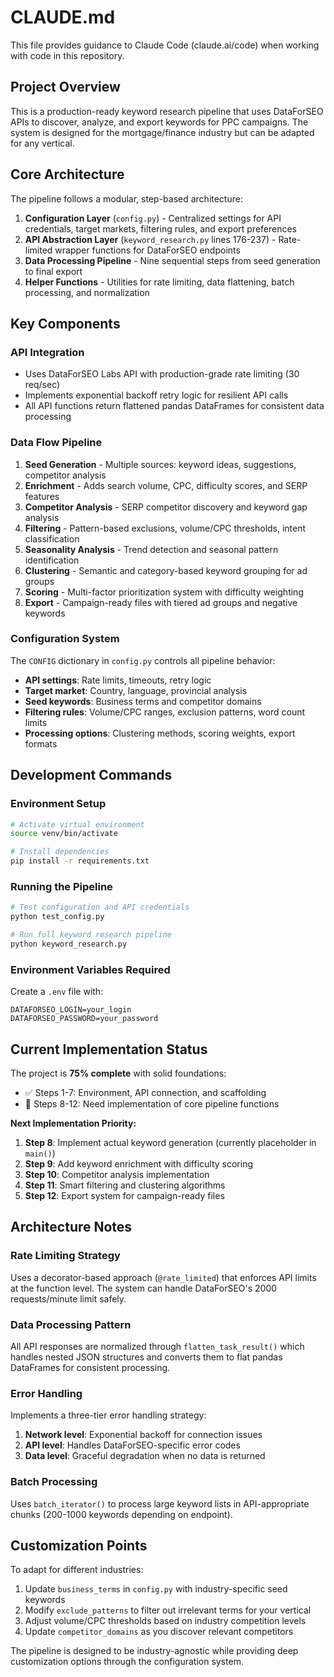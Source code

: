 # CLAUDE.md

This file provides guidance to Claude Code (claude.ai/code) when working with code in this repository.

## Project Overview

This is a production-ready keyword research pipeline that uses DataForSEO APIs to discover, analyze, and export keywords for PPC campaigns. The system is designed for the mortgage/finance industry but can be adapted for any vertical.

## Core Architecture

The pipeline follows a modular, step-based architecture:

1. **Configuration Layer** (`config.py`) - Centralized settings for API credentials, target markets, filtering rules, and export preferences
2. **API Abstraction Layer** (`keyword_research.py` lines 176-237) - Rate-limited wrapper functions for DataForSEO endpoints
3. **Data Processing Pipeline** - Nine sequential steps from seed generation to final export
4. **Helper Functions** - Utilities for rate limiting, data flattening, batch processing, and normalization

## Key Components

### API Integration
- Uses DataForSEO Labs API with production-grade rate limiting (30 req/sec)
- Implements exponential backoff retry logic for resilient API calls
- All API functions return flattened pandas DataFrames for consistent data processing

### Data Flow Pipeline
1. **Seed Generation** - Multiple sources: keyword ideas, suggestions, competitor analysis
2. **Enrichment** - Adds search volume, CPC, difficulty scores, and SERP features
3. **Competitor Analysis** - SERP competitor discovery and keyword gap analysis
4. **Filtering** - Pattern-based exclusions, volume/CPC thresholds, intent classification
5. **Seasonality Analysis** - Trend detection and seasonal pattern identification
6. **Clustering** - Semantic and category-based keyword grouping for ad groups
7. **Scoring** - Multi-factor prioritization system with difficulty weighting
8. **Export** - Campaign-ready files with tiered ad groups and negative keywords

### Configuration System
The `CONFIG` dictionary in `config.py` controls all pipeline behavior:
- **API settings**: Rate limits, timeouts, retry logic
- **Target market**: Country, language, provincial analysis
- **Seed keywords**: Business terms and competitor domains
- **Filtering rules**: Volume/CPC ranges, exclusion patterns, word count limits
- **Processing options**: Clustering methods, scoring weights, export formats

## Development Commands

### Environment Setup
```bash
# Activate virtual environment
source venv/bin/activate

# Install dependencies
pip install -r requirements.txt
```

### Running the Pipeline
```bash
# Test configuration and API credentials
python test_config.py

# Run full keyword research pipeline
python keyword_research.py
```

### Environment Variables Required
Create a `.env` file with:
```
DATAFORSEO_LOGIN=your_login
DATAFORSEO_PASSWORD=your_password
```

## Current Implementation Status

The project is **75% complete** with solid foundations:
- ✅ Steps 1-7: Environment, API connection, and scaffolding
- 🔄 Steps 8-12: Need implementation of core pipeline functions

**Next Implementation Priority:**
1. **Step 8**: Implement actual keyword generation (currently placeholder in `main()`)
2. **Step 9**: Add keyword enrichment with difficulty scoring
3. **Step 10**: Competitor analysis implementation
4. **Step 11**: Smart filtering and clustering algorithms
5. **Step 12**: Export system for campaign-ready files

## Architecture Notes

### Rate Limiting Strategy
Uses a decorator-based approach (`@rate_limited`) that enforces API limits at the function level. The system can handle DataForSEO's 2000 requests/minute limit safely.

### Data Processing Pattern
All API responses are normalized through `flatten_task_result()` which handles nested JSON structures and converts them to flat pandas DataFrames for consistent processing.

### Error Handling
Implements a three-tier error handling strategy:
1. **Network level**: Exponential backoff for connection issues
2. **API level**: Handles DataForSEO-specific error codes
3. **Data level**: Graceful degradation when no data is returned

### Batch Processing
Uses `batch_iterator()` to process large keyword lists in API-appropriate chunks (200-1000 keywords depending on endpoint).

## Customization Points

To adapt for different industries:
1. Update `business_terms` in `config.py` with industry-specific seed keywords
2. Modify `exclude_patterns` to filter out irrelevant terms for your vertical
3. Adjust volume/CPC thresholds based on industry competition levels
4. Update `competitor_domains` as you discover relevant competitors

The pipeline is designed to be industry-agnostic while providing deep customization options through the configuration system.